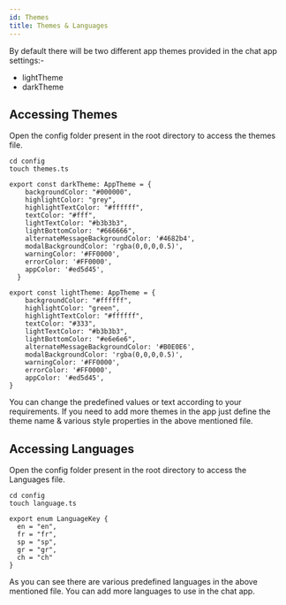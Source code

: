 ```yaml
---
id: Themes
title: Themes & Languages
---
```


By default there will be two different app themes provided in the chat app settings:-
* lightTheme
* darkTheme

## Accessing Themes
Open the config folder present in the root directory to access the themes file.

```
cd config
touch themes.ts
```

```
export const darkTheme: AppTheme = {
    backgroundColor: "#000000",
    highlightColor: "grey",
    highlightTextColor: "#ffffff",
    textColor: "#fff",
    lightTextColor: "#b3b3b3",
    lightBottomColor: "#666666",
    alternateMessageBackgroundColor: '#4682b4',
    modalBackgroundColor: 'rgba(0,0,0,0.5)',
    warningColor: '#FF0000',
    errorColor: '#FF0000',
    appColor: '#ed5d45',
  }
  
export const lightTheme: AppTheme = {
    backgroundColor: "#ffffff",
    highlightColor: "green",
    highlightTextColor: "#ffffff",
    textColor: "#333",
    lightTextColor: "#b3b3b3",
    lightBottomColor: "#e6e6e6",
    alternateMessageBackgroundColor: '#B0E0E6',
    modalBackgroundColor: 'rgba(0,0,0,0.5)',
    warningColor: '#FF0000',
    errorColor: '#FF0000',
    appColor: '#ed5d45',
}
```

You can change the predefined values or text according to your requirements.
If you need to add more themes in the app just define the theme name & various style properties in the above mentioned file.

## Accessing Languages
Open the config folder present in the root directory to access the Languages file.

```
cd config
touch language.ts
```

```
export enum LanguageKey {
  en = "en",
  fr = "fr",
  sp = "sp",
  gr = "gr",
  ch = "ch"
}
```

As you can see there are various predefined languages in the above mentioned file. You can add more languages to use in the chat app.
